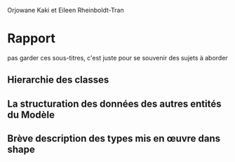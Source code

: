 Orjowane Kaki et Eileen Rheinboldt-Tran

# Rapport


pas garder ces sous-titres, c'est juste pour se souvenir des sujets à aborder
## Hierarchie des classes

## La structuration des données des autres entités du Modèle

## Brève description des types mis en œuvre dans shape